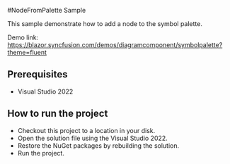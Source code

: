 #NodeFromPalette  Sample

This sample demonstrate how to add a node to the symbol palette.

Demo link:
https://blazor.syncfusion.com/demos/diagramcomponent/symbolpalette?theme=fluent


## Prerequisites

* Visual Studio 2022

## How to run the project

* Checkout this project to a location in your disk.
* Open the solution file using the Visual Studio 2022.
* Restore the NuGet packages by rebuilding the solution.
* Run the project.

